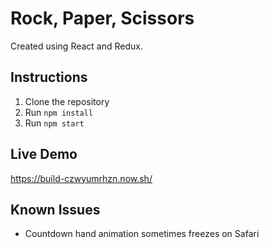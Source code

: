 # Rock, Paper, Scissors

Created using React and Redux.

## Instructions

1. Clone the repository
2. Run `npm install`
3. Run `npm start`

## Live Demo

https://build-czwyumrhzn.now.sh/

## Known Issues

- Countdown hand animation sometimes freezes on Safari
